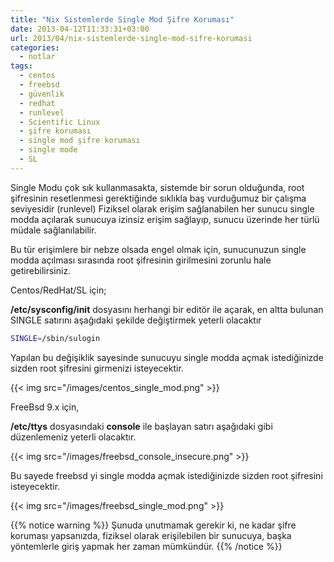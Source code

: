 ```yaml
---
title: "Nix Sistemlerde Single Mod Şifre Koruması"
date: 2013-04-12T11:33:31+03:00
url: 2013/04/nix-sistemlerde-single-mod-sifre-korumasi
categories:
  - notlar
tags:
  - centos
  - freebsd
  - güvenlik
  - redhat
  - runlevel
  - Scientific Linux
  - şifre koruması
  - single mod şifre koruması
  - single mode
  - SL
---
```


Single Modu çok sık kullanmasakta, sistemde bir sorun olduğunda, root şifresinin resetlenmesi gerektiğinde sıklıkla baş vurduğumuz bir çalışma seviyesidir (runlevel) Fiziksel olarak erişim sağlanabilen her sunucu single modda açılarak sunucuya izinsiz erişim sağlayıp, sunucu üzerinde her türlü müdale sağlanılabilir.

Bu tür erişimlere bir nebze olsada engel olmak için, sunucunuzun single modda açılması sırasında root şifresinin girilmesini zorunlu hale getirebilirsiniz.

Centos/RedHat/SL için;

**/etc/sysconfig/init** dosyasını herhangi bir editör ile açarak, en altta bulunan SINGLE satırını aşağıdaki şekilde değiştirmek yeterli olacaktır

```sh
SINGLE=/sbin/sulogin
```

Yapılan bu değişiklik sayesinde sunucuyu single modda açmak istediğinizde sizden root şifresini girmenizi isteyecektir.

{{< img src="/images/centos_single_mod.png" >}}

FreeBsd 9.x için,

**/etc/ttys** dosyasındaki **console** ile başlayan satırı aşağıdaki gibi düzenlemeniz yeterli olacaktır.

{{< img src="/images/freebsd_console_insecure.png" >}}

Bu sayede freebsd yi single modda açmak istediğinizde sizden root şifresini isteyecektir.

{{< img src="/images/freebsd_single_mod.png" >}}

{{% notice warning %}}
Şunuda unutmamak gerekir ki, ne kadar şifre koruması yapsanızda, fiziksel olarak erişilebilen bir sunucuya, başka yöntemlerle giriş yapmak her zaman mümkündür.
{{% /notice %}}


